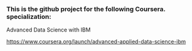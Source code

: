 ### This is the github project for the following Coursera. specialization:

Advanced Data Science with IBM

https://www.coursera.org/launch/advanced-applied-data-science-ibm
